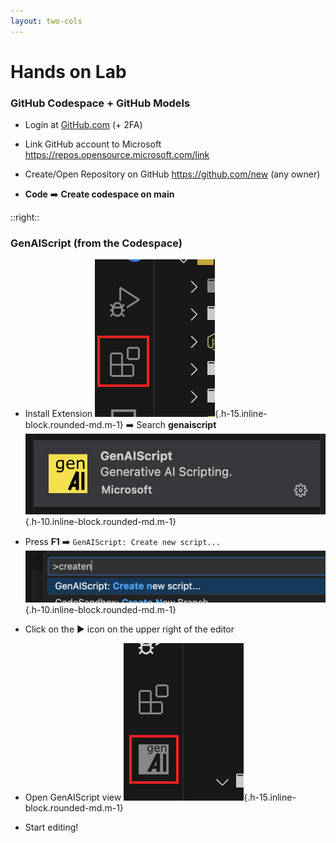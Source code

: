 ```yaml
---
layout: two-cols
---
```


# Hands on Lab

### GitHub Codespace + GitHub Models

-   Login at [GitHub.com](https://github.com) (+ 2FA)

-   Link GitHub account to Microsoft https://repos.opensource.microsoft.com/link

-   Create/Open Repository on GitHub https://github.com/new (any owner)

-   **Code** ➡️ **Create codespace on main**

::right::

### GenAIScript (from the Codespace)

-   Install Extension ![Extensions icon](./vscode-extensions-view.png){.h-15.inline-block.rounded-md.m-1} ➡️ Search **genaiscript** ![Marketplace icon](./vscode-marketplace.png){.h-10.inline-block.rounded-md.m-1}

-   Press **F1** ➡️ `GenAIScript: Create new script...` <br/>
    ![Create a new script](./vscode-create-new-script.png){.h-10.inline-block.rounded-md.m-1}
-   Click on the ▶️ icon on the upper right of the editor
-   Open GenAIScript view ![GenAIScript view](./vscode-genaiscript-view.png){.h-15.inline-block.rounded-md.m-1}
-   Start editing!